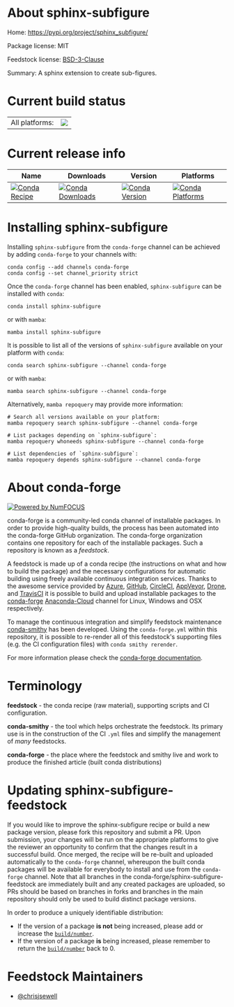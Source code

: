 About sphinx-subfigure
======================

Home: https://pypi.org/project/sphinx_subfigure/

Package license: MIT

Feedstock license: [BSD-3-Clause](https://github.com/conda-forge/sphinx-subfigure-feedstock/blob/main/LICENSE.txt)

Summary: A sphinx extension to create sub-figures.

Current build status
====================


<table><tr><td>All platforms:</td>
    <td>
      <a href="https://dev.azure.com/conda-forge/feedstock-builds/_build/latest?definitionId=17476&branchName=main">
        <img src="https://dev.azure.com/conda-forge/feedstock-builds/_apis/build/status/sphinx-subfigure-feedstock?branchName=main">
      </a>
    </td>
  </tr>
</table>

Current release info
====================

| Name | Downloads | Version | Platforms |
| --- | --- | --- | --- |
| [![Conda Recipe](https://img.shields.io/badge/recipe-sphinx--subfigure-green.svg)](https://anaconda.org/conda-forge/sphinx-subfigure) | [![Conda Downloads](https://img.shields.io/conda/dn/conda-forge/sphinx-subfigure.svg)](https://anaconda.org/conda-forge/sphinx-subfigure) | [![Conda Version](https://img.shields.io/conda/vn/conda-forge/sphinx-subfigure.svg)](https://anaconda.org/conda-forge/sphinx-subfigure) | [![Conda Platforms](https://img.shields.io/conda/pn/conda-forge/sphinx-subfigure.svg)](https://anaconda.org/conda-forge/sphinx-subfigure) |

Installing sphinx-subfigure
===========================

Installing `sphinx-subfigure` from the `conda-forge` channel can be achieved by adding `conda-forge` to your channels with:

```
conda config --add channels conda-forge
conda config --set channel_priority strict
```

Once the `conda-forge` channel has been enabled, `sphinx-subfigure` can be installed with `conda`:

```
conda install sphinx-subfigure
```

or with `mamba`:

```
mamba install sphinx-subfigure
```

It is possible to list all of the versions of `sphinx-subfigure` available on your platform with `conda`:

```
conda search sphinx-subfigure --channel conda-forge
```

or with `mamba`:

```
mamba search sphinx-subfigure --channel conda-forge
```

Alternatively, `mamba repoquery` may provide more information:

```
# Search all versions available on your platform:
mamba repoquery search sphinx-subfigure --channel conda-forge

# List packages depending on `sphinx-subfigure`:
mamba repoquery whoneeds sphinx-subfigure --channel conda-forge

# List dependencies of `sphinx-subfigure`:
mamba repoquery depends sphinx-subfigure --channel conda-forge
```


About conda-forge
=================

[![Powered by
NumFOCUS](https://img.shields.io/badge/powered%20by-NumFOCUS-orange.svg?style=flat&colorA=E1523D&colorB=007D8A)](https://numfocus.org)

conda-forge is a community-led conda channel of installable packages.
In order to provide high-quality builds, the process has been automated into the
conda-forge GitHub organization. The conda-forge organization contains one repository
for each of the installable packages. Such a repository is known as a *feedstock*.

A feedstock is made up of a conda recipe (the instructions on what and how to build
the package) and the necessary configurations for automatic building using freely
available continuous integration services. Thanks to the awesome service provided by
[Azure](https://azure.microsoft.com/en-us/services/devops/), [GitHub](https://github.com/),
[CircleCI](https://circleci.com/), [AppVeyor](https://www.appveyor.com/),
[Drone](https://cloud.drone.io/welcome), and [TravisCI](https://travis-ci.com/)
it is possible to build and upload installable packages to the
[conda-forge](https://anaconda.org/conda-forge) [Anaconda-Cloud](https://anaconda.org/)
channel for Linux, Windows and OSX respectively.

To manage the continuous integration and simplify feedstock maintenance
[conda-smithy](https://github.com/conda-forge/conda-smithy) has been developed.
Using the ``conda-forge.yml`` within this repository, it is possible to re-render all of
this feedstock's supporting files (e.g. the CI configuration files) with ``conda smithy rerender``.

For more information please check the [conda-forge documentation](https://conda-forge.org/docs/).

Terminology
===========

**feedstock** - the conda recipe (raw material), supporting scripts and CI configuration.

**conda-smithy** - the tool which helps orchestrate the feedstock.
                   Its primary use is in the construction of the CI ``.yml`` files
                   and simplify the management of *many* feedstocks.

**conda-forge** - the place where the feedstock and smithy live and work to
                  produce the finished article (built conda distributions)


Updating sphinx-subfigure-feedstock
===================================

If you would like to improve the sphinx-subfigure recipe or build a new
package version, please fork this repository and submit a PR. Upon submission,
your changes will be run on the appropriate platforms to give the reviewer an
opportunity to confirm that the changes result in a successful build. Once
merged, the recipe will be re-built and uploaded automatically to the
`conda-forge` channel, whereupon the built conda packages will be available for
everybody to install and use from the `conda-forge` channel.
Note that all branches in the conda-forge/sphinx-subfigure-feedstock are
immediately built and any created packages are uploaded, so PRs should be based
on branches in forks and branches in the main repository should only be used to
build distinct package versions.

In order to produce a uniquely identifiable distribution:
 * If the version of a package **is not** being increased, please add or increase
   the [``build/number``](https://docs.conda.io/projects/conda-build/en/latest/resources/define-metadata.html#build-number-and-string).
 * If the version of a package **is** being increased, please remember to return
   the [``build/number``](https://docs.conda.io/projects/conda-build/en/latest/resources/define-metadata.html#build-number-and-string)
   back to 0.

Feedstock Maintainers
=====================

* [@chrisjsewell](https://github.com/chrisjsewell/)

